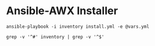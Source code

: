 # Ansible-AWX Installer

```ansible-playbook -i inventory install.yml -e @vars.yml```

```grep -v '^#' inventory | grep -v '^$'```
